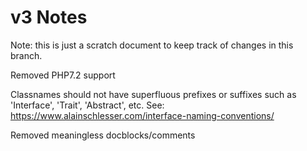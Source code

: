 v3 Notes
========
Note: this is just a scratch document to keep track of changes in this branch.


Removed PHP7.2 support


Classnames should not have superfluous prefixes or suffixes such as 'Interface', 'Trait', 'Abstract', etc.
See: https://www.alainschlesser.com/interface-naming-conventions/

Removed meaningless docblocks/comments
